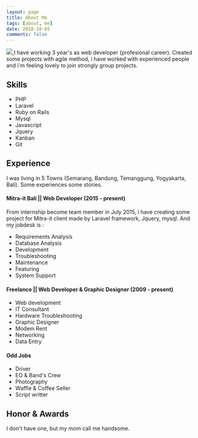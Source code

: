 ```yaml
---
layout: page
title: About Me
tags: [about, me]
date: 2018-10-05
comments: false
---
```

     
<a href="{{ site.url }}">
                        <img src="https://media.licdn.com/dms/image/C5103AQFeMs66foQf_w/profile-displayphoto-shrink_200_200/0?e=1548892800&v=beta&t=pxdVgJhsu86XliAeV0tqhnhOUPmeiI0Rfy47QpYJqMI" class="img-circle zoombtn animated fadeInDown">
                    </a>
I have working 3 year's as web developer (profesional career). Created some projects with agile method, i have worked with experienced people and i'm feeling lovely to join strongly group projects.

## Skills

* PHP
* Laravel
* Ruby on Rails
* Mysql
* Javascript
* Jquery
* Kanban
* Git 

## Experience
I was living in 5 Towns (Semarang, Bandung, Temanggung, Yogyakarta, Bali). Some experiences some stories.

#### Mitra-it Bali || Web Developer (2015 - present)
From internship become team member in July 2015, i have creating some project for Mitra-it client made by Laravel framework, Jquery, mysql. And my jobdesk is :
- Requirements Analysis
- Database Analysis
- Development
- Troubleshooting
- Maintenance
- Featuring
- System Support

#### Freelance || Web Developer & Graphic Designer  (2009 - present)
- Web development
- IT Consultant
- Hardware Troubleshooting
- Graphic Designer
- Modem Rent
- Networking
- Data Entry

#### Odd Jobs
- Driver
- EO & Band's Crew
- Photography
- Waffle & Coffee Seller
- Script writter

## Honor & Awards
I don't have one, but my mom call me handsome.
